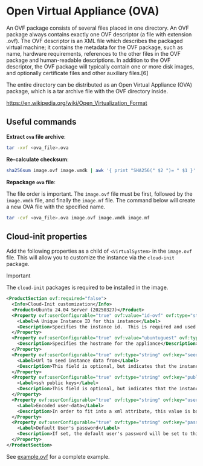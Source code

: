 # Open Virtual Appliance (OVA)
An OVF package consists of several files placed in one directory. An OVF package always contains exactly one OVF descriptor (a file with extension .ovf). The OVF descriptor is an XML file which describes the packaged virtual machine; it contains the metadata for the OVF package, such as name, hardware requirements, references to the other files in the OVF package and human-readable descriptions. In addition to the OVF descriptor, the OVF package will typically contain one or more disk images, and optionally certificate files and other auxiliary files.[6]

The entire directory can be distributed as an Open Virtual Appliance (OVA) package, which is a tar archive file with the OVF directory inside.

https://en.wikipedia.org/wiki/Open_Virtualization_Format

## Useful commands

**Extract `ova` file archive**:
```bash
tar -xvf <ova_file>.ova
```

**Re-calculate checksum**:
```bash
sha256sum image.ovf image.vmdk | awk '{ print "SHA256(" $2 ")= " $1 }' > image.mf
```

**Repackage `ova` file**:

The file order is important. The `image.ovf` file must be first, followed by the `image.vmdk` file, and finally the `image.mf` file. The command below will create a new OVA file with the specified name.

```bash
tar -cvf <ova_file>.ova image.ovf image.vmdk image.mf
```

## Cloud-init properties

Add the following properties as a child of `<VirtualSystem>` in the `image.ovf` file. This will allow you to customize the instance via the `cloud-init` package.

> [!IMPORTANT]
> The `cloud-init` packages is required to be installed in the image.

```xml
<ProductSection ovf:required="false">
  <Info>Cloud-Init customization</Info>
  <Product>Ubuntu 24.04 Server (20250327)</Product>
  <Property ovf:userConfigurable="true" ovf:value="id-ovf" ovf:type="string" ovf:key="instance-id">
    <Label>A Unique Instance ID for this instance</Label>
    <Description>Specifies the instance id.  This is required and used to determine if the machine should take "first boot" actions</Description>
  </Property>
  <Property ovf:userConfigurable="true" ovf:value="ubuntuguest" ovf:type="string" ovf:key="hostname">
    <Description>Specifies the hostname for the appliance</Description>
  </Property>
  <Property ovf:userConfigurable="true" ovf:type="string" ovf:key="seedfrom">
    <Label>Url to seed instance data from</Label>
    <Description>This field is optional, but indicates that the instance should 'seed' user-data and meta-data from the given url.  If set to 'http://tinyurl.com/sm-' is given, meta-data will be pulled from http://tinyurl.com/sm-meta-data and user-data from http://tinyurl.com/sm-user-data.  Leave this empty if you do not want to seed from a url.</Description>
  </Property>
  <Property ovf:userConfigurable="true" ovf:type="string" ovf:key="public-keys">
    <Label>ssh public keys</Label>
    <Description>This field is optional, but indicates that the instance should populate the default user's 'authorized_keys' with this value</Description>
  </Property>
  <Property ovf:userConfigurable="true" ovf:type="string" ovf:key="user-data">
    <Label>Encoded user-data</Label>
    <Description>In order to fit into a xml attribute, this value is base64 encoded . It will be decoded, and then processed normally as user-data.</Description>
  </Property>
  <Property ovf:userConfigurable="true" ovf:type="string" ovf:key="password">
    <Label>Default User's password</Label>
    <Description>If set, the default user's password will be set to this value to allow password based login.  The password will be good for only a single login.  If set to the string 'RANDOM' then a random password will be generated, and written to the console.</Description>
  </Property>
</ProductSection>
```

See [example.ovf](example.ovf) for a complete example.

